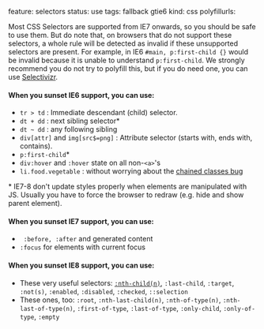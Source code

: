 feature: selectors
status: use
tags: fallback gtie6
kind: css
polyfillurls:

Most CSS Selectors are supported from IE7 onwards, so you should be safe to use them. But do note that, on browsers that do not support these selectors, a whole rule will be detected as invalid if these unsupported selectors are present. For example, in IE6 `#main, p:first-child {}` would be invalid because it is unable to understand `p:first-child`. We strongly recommend you do not try to polyfill this, but if you do need one, you can use [Selectivizr](http://selectivizr.com/).

#### When you sunset IE6 support, you can use:

* `tr > td` : Immediate descendant (child) selector.
* `dt + dd` : next sibling selector*
* `dt ~ dd` : any following sibling
* `div[attr]` and `img[src$=png]` : Attribute selector (starts with, ends with, contains).
* `p:first-child`*
* `div:hover` and `:hover` state on all non-`<a>`'s
* `li.food.vegetable` : without worrying about the [chained classes bug](http://paulirish.com/2008/the-two-css-selector-bugs-in-ie6/)

\* IE7-8 don't update styles properly when elements are manipulated with JS. Usually you have to force the browser to redraw (e.g. hide and show parent element).

#### When you sunset IE7 support, you can use:

* ` :before, :after` and generated content
* `:focus` for elements with current focus

#### When you sunset IE8 support, you can use:

* These very useful selectors: <a href="http://css-tricks.com/how-nth-child-works/">`:nth-child(n)`</a>, `:last-child`, `:target`, `:not(s)`, `:enabled`, `:disabled`, `:checked`, `::selection`
* These ones, too: `:root`, `:nth-last-child(n)`, `:nth-of-type(n)`, `:nth-last-of-type(n)`, `:first-of-type`, `:last-of-type`, `:only-child`, `:only-of-type`, `:empty`

<!--

Resources:

* http://coding.smashingmagazine.com/2009/10/14/css-differences-in-internet-explorer-6-7-and-8/
* http://www.bennadel.com/blog/2306-What-CSS-Properties-Are-Supported-When-You-Drop-IE6-Support.htm
* http://analogysoft.com/learning/ui-hulk-out/#beyondie6
* http://msdn.microsoft.com/en-us/library/cc351024(v=vs.85).aspx#selectors
* http://www.quirksmode.org/css/contents.html

	[].forEach.call( document.querySelectorAll('td'), function(elem){
	  if (elem.innerText.trim() == 'No') elem.style.backgroundColor = 'red';
	  if (elem.innerText.trim() == 'Yes') elem.style.backgroundColor = 'green';
	});

-->
